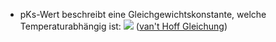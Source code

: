 - pKs-Wert beschreibt eine Gleichgewichtskonstante, welche Temperaturabhängig ist:
![](Pasted%20image%2020240626102140.png)
([van't Hoff Gleichung](van't%20Hoff%20Gleichung.md))